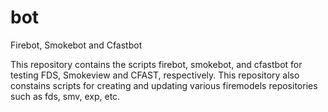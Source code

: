 #  bot 
Firebot, Smokebot and Cfastbot

This repository contains the scripts firebot, smokebot, and cfastbot for testing FDS, Smokeview
and CFAST, respectively.  This repository also constains scripts for creating and updating
various firemodels repositories such as fds, smv, exp, etc.

